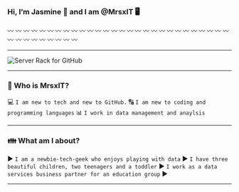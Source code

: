### Hi, I’m Jasmine 🌻 and I am @MrsxIT 🖥️

〰️   〰️   〰️  〰️   〰️   〰️   〰️   〰️   〰️   〰️   〰️   〰️   〰️   〰️  〰️   〰️   〰️   〰️   〰️   〰️   〰️   〰️   〰️   〰️   〰️  〰️   〰️   〰️   〰️   〰️   〰️   〰️   〰️   〰️   〰️   〰️  〰️

---

![Server Rack for GitHub](https://github.com/user-attachments/assets/8d2ef1aa-937e-4eba-9617-2dec3c5a05ad)


---

### 👋 Who is MrsxIT?

💻 ```I am new to tech and new to GitHub.```
🔠 ```I am new to coding and programming languages```
📊 ```I work in data management and anaylsis```

---
### 👪 What am I about?

▶️ ```I am a newbie-tech-geek who enjoys playing with data``` ▶️ ```I have three beautiful children, two teenagers and a toddler``` ▶️ ```I work as a data services business partner for an education group``` ▶️

---

<!---
MrsxIT/MrsxIT is a ✨ special ✨ repository because its `README.md` (this file) appears on your GitHub profile.
You can click the Preview link to take a look at your changes.
--->
